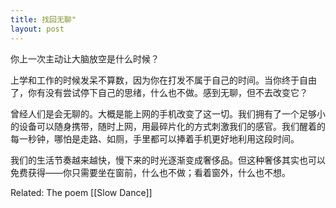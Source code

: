 ```yaml
---
title: 找回无聊"
layout: post
---
```


你上一次主动让大脑放空是什么时候？

上学和工作的时候发呆不算数，因为你在打发不属于自己的时间。当你终于自由了，你有没有尝试停下自己的思绪，什么也不做。感到无聊，但不去改变它？

曾经人们是会无聊的。大概是能上网的手机改变了这一切。我们拥有了一个足够小的设备可以随身携带，随时上网，用最碎片化的方式刺激我们的感官。我们醒着的每一秒钟，哪怕是走路、如厕，手里都可以捧着手机更好地利用这段时间。

我们的生活节奏越来越快，慢下来的时光逐渐变成奢侈品。但这种奢侈其实也可以免费获得——你只需要坐在窗前，什么也不做；看着窗外，什么也不想。

Related: The poem [[Slow Dance]]